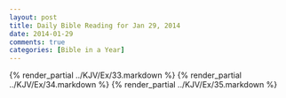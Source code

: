 ```yaml
---
layout: post
title: Daily Bible Reading for Jan 29, 2014
date: 2014-01-29
comments: true
categories: [Bible in a Year]
---
```

{% render_partial ../KJV/Ex/33.markdown %}
{% render_partial ../KJV/Ex/34.markdown %}
{% render_partial ../KJV/Ex/35.markdown %}

